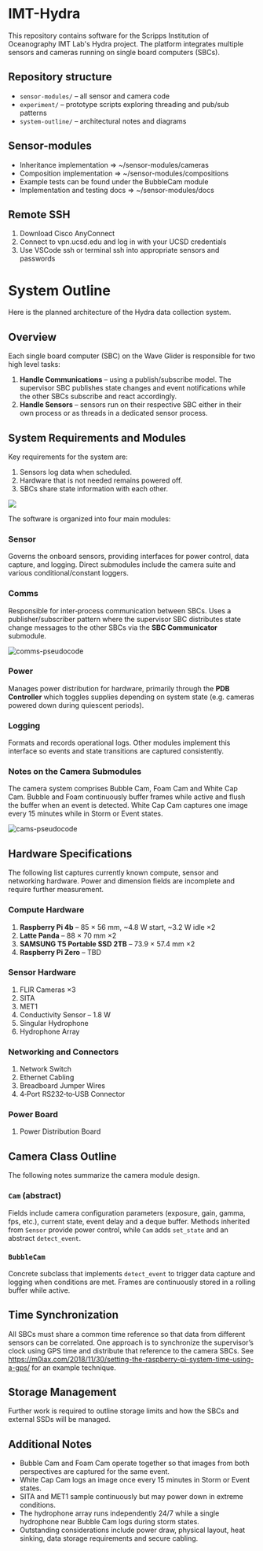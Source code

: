 # IMT-Hydra

This repository contains software for the Scripps Institution of Oceanography IMT Lab's Hydra project. The platform integrates multiple sensors and cameras running on single board computers (SBCs).

## Repository structure

- `sensor-modules/` – all sensor and camera code
- `experiment/` – prototype scripts exploring threading and pub/sub patterns
- `system-outline/` – architectural notes and diagrams

## Sensor-modules

- Inheritance implementation => ~/sensor-modules/cameras
- Composition implementation => ~/sensor-modules/compositions
- Example tests can be found under the BubbleCam module
- Implementation and testing docs => ~/sensor-modules/docs

## Remote SSH

1. Download Cisco AnyConnect
2. Connect to vpn.ucsd.edu and log in with your UCSD credentials
3. Use VSCode ssh or terminal ssh into appropriate sensors and passwords

# System Outline

Here is the planned architecture of the Hydra data collection system.

## Overview

Each single board computer (SBC) on the Wave Glider is responsible for two high level tasks:

1. **Handle Communications** – using a publish/subscribe model. The supervisor SBC publishes state changes and event notifications while the other SBCs subscribe and react accordingly.
2. **Handle Sensors** – sensors run on their respective SBC either in their own process or as threads in a dedicated sensor process.

## System Requirements and Modules

Key requirements for the system are:

1. Sensors log data when scheduled.
2. Hardware that is not needed remains powered off.
3. SBCs share state information with each other.

![](./images/modules.drawio.svg)

The software is organized into four main modules:

### Sensor
Governs the onboard sensors, providing interfaces for power control, data capture, and logging. Direct submodules include the camera suite and various conditional/constant loggers.

### Comms
Responsible for inter‑process communication between SBCs. Uses a publisher/subscriber pattern where the supervisor SBC distributes state change messages to the other SBCs via the **SBC Communicator** submodule.

![comms-pseudocode](./images/comms_state_diagram.png)

### Power
Manages power distribution for hardware, primarily through the **PDB Controller** which toggles supplies depending on system state (e.g. cameras powered down during quiescent periods).

### Logging
Formats and records operational logs. Other modules implement this interface so events and state transitions are captured consistently.

### Notes on the Camera Submodules
The camera system comprises Bubble Cam, Foam Cam and White Cap Cam. Bubble and Foam continuously buffer frames while active and flush the buffer when an event is detected. White Cap Cam captures one image every 15 minutes while in Storm or Event states.

![cams-pseudocode](./images/cams_pseudocode.png)

## Hardware Specifications

The following list captures currently known compute, sensor and networking hardware. Power and dimension fields are incomplete and require further measurement.

### Compute Hardware
1. **Raspberry Pi 4b** – 85 × 56 mm, ~4.8 W start, ~3.2 W idle ×2
2. **Latte Panda** – 88 × 70 mm ×2
3. **SAMSUNG T5 Portable SSD 2TB** – 73.9 × 57.4 mm ×2
4. **Raspberry Pi Zero** – TBD

### Sensor Hardware
1. FLIR Cameras ×3
2. SITA
3. MET1
4. Conductivity Sensor – 1.8 W
5. Singular Hydrophone
6. Hydrophone Array

### Networking and Connectors
1. Network Switch
2. Ethernet Cabling
3. Breadboard Jumper Wires
4. 4‑Port RS232‑to‑USB Connector

### Power Board
1. Power Distribution Board

## Camera Class Outline

The following notes summarize the camera module design.

### `Cam` (abstract)
Fields include camera configuration parameters (exposure, gain, gamma, fps, etc.), current state, event delay and a deque buffer. Methods inherited from `Sensor` provide power control, while `Cam` adds `set_state` and an abstract `detect_event`.

### `BubbleCam`
Concrete subclass that implements `detect_event` to trigger data capture and logging when conditions are met. Frames are continuously stored in a rolling buffer while active.

## Time Synchronization

All SBCs must share a common time reference so that data from different sensors can be correlated. One approach is to synchronize the supervisor’s clock using GPS time and distribute that reference to the camera SBCs. See <https://m0iax.com/2018/11/30/setting-the-raspberry-pi-system-time-using-a-gps/> for an example technique.

## Storage Management

Further work is required to outline storage limits and how the SBCs and external SSDs will be managed.

## Additional Notes

* Bubble Cam and Foam Cam operate together so that images from both perspectives are captured for the same event.
* White Cap Cam logs an image once every 15 minutes in Storm or Event states.
* SITA and MET1 sample continuously but may power down in extreme conditions.
* The hydrophone array runs independently 24/7 while a single hydrophone near Bubble Cam logs during storm states.
* Outstanding considerations include power draw, physical layout, heat sinking, data storage requirements and secure cabling.

